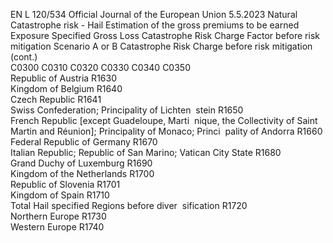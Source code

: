 EN  L 120/534 Official Journal of the European Union 5.5.2023
 Natural Catastrophe risk - Hail  Estimation of the 
gross premiums to 
be earned  Exposure  Specified Gross 
Loss  Catastrophe Risk 
Charge Factor 
before risk 
mitigation  Scenario A 
or B  Catastrophe Risk 
Charge before risk 
mitigation  (cont.)  
C0300  C0310  C0320  C0330  C0340  C0350  
Republic of Austria  R1630  
Kingdom of Belgium  R1640  
Czech Republic  R1641  
Swiss Confederation; Principality of Lichten ­
stein  R1650  
French Republic [except Guadeloupe, Marti ­
nique, the Collectivity of Saint Martin and 
Réunion]; Principality of Monaco; Princi ­
pality of Andorra  R1660  
Federal Republic of Germany  R1670  
Italian Republic; Republic of San Marino; 
Vatican City State  R1680  
Grand Duchy of Luxemburg  R1690  
Kingdom of the Netherlands  R1700  
Republic of Slovenia  R1701  
Kingdom of Spain  R1710  
Total Hail specified Regions before diver ­
sification  R1720  
Northern Europe  R1730  
Western Europe  R1740